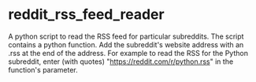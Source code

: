 # reddit_rss_feed_reader
A python script to read the RSS feed for particular subreddits. The script contains a python function. Add the subreddit's website address with an .rss at the end of the address. For example to read the RSS for the Python subreddit, enter (with quotes) "https://reddit.com/r/python.rss" in the function's parameter.
